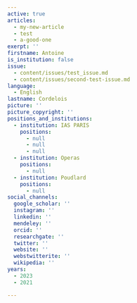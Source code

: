 ```yaml
---
active: true
articles:
  - my-new-article
  - test
  - a-good-one
exerpt: ''
firstname: Antoine
is_institution: false
issue:
  - content/issues/test_issue.md
  - content/issues/second-test-issue.md
language:
  - English
lastname: Cordelois
picture: ''
picture_copyright: ''
positions_and_institutions:
  - institution: IAS PARIS
    positions:
      - null
      - null
      - null
  - institution: Operas
    positions:
      - null
  - institution: Poudlard
    positions:
      - null
social_channels:
  google_scholar: ''
  instagram: ''
  linkedin: ''
  mendeley: ''
  orcid: ''
  researchgate: ''
  twitter: ''
  website: ''
  webstwitterite: ''
  wikipedia: ''
years:
  - 2023
  - 2021

---
```

